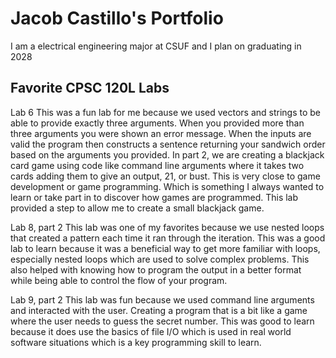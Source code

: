 
# Jacob Castillo's Portfolio 

I am a electrical engineering major at CSUF and I plan on graduating in 2028

## Favorite CPSC 120L Labs 

Lab 6
This was a fun lab for me because we used vectors and strings to be able to provide exactly three arguments. When you provided more than three arguments you were shown an error message. When the inputs are valid the program then constructs a sentence returning your sandwich order based on the arguments you provided. In part 2, we are creating a blackjack card game using code like command line arguments where it takes two cards adding them to give an output, 21, or bust. This is very close to game development or game programming. Which is something I always wanted to learn or take part in to discover how games are programmed. This lab provided a step to allow me to create a small blackjack game. 

Lab 8, part 2
This lab was one of my favorites because we use nested loops that created a pattern each time it ran through the iteration. This was a good lab to learn because it was a beneficial way to get more familiar with loops, especially nested loops which are used to solve complex problems. This also helped with knowing how to program the output in a better format while being able to control the flow of your program. 

Lab 9, part 2
This lab was fun because we used command line arguments and interacted with the user. Creating a program that is a bit like a game where the user needs to guess the secret number. This was good to learn because it does use the basics of file I/O which is used in real world software situations which is a key programming skill to learn. 
